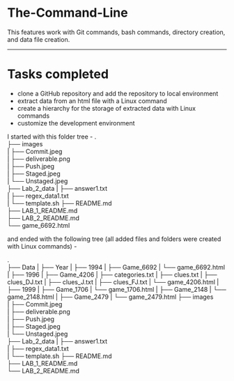 # The-Command-Line

This features work with Git commands, bash commands, directory creation, and data file creation.
<hr>

# Tasks completed
- clone a GitHub repository and add the repository to local environment
- extract data from an html file with a Linux command
- create a hierarchy for the storage of extracted data with Linux commands
- customize the development environment

I started with this folder tree - 
.  
├── images  
|   ├── Commit.jpeg  
|   ├── deliverable.png  
|   ├── Push.jpeg  
|   ├── Staged.jpeg  
|   └── Unstaged.jpeg  
├── Lab_2_data
|   ├── answer1.txt  
|   ├── regex_data1.txt  
|   └── template.sh 
├── README.md  
├── LAB_1_README.md  
├── LAB_2_README.md  
└── game_6692.html  

and ended with the following tree (all added files and folders were created with Linux commands) - 

.  
├── Data
|   ├── Year
|       ├── 1994
|           ├── Game_6692
|               └── game_6692.html
|       ├── 1996
|           ├── Game_4206
|               ├── categories.txt
|               ├── clues.txt
|               ├── clues_DJ.txt
|               ├── clues_J.txt
|               ├── clues_FJ.txt
|               └── game_4206.html
|       ├── 1999
|           ├── Game_1706
|               └── game_1706.html
|           ├── Game_2148
|               └── game_2148.html
|           ├── Game_2479
|               └── game_2479.html
├── images  
|   ├── Commit.jpeg  
|   ├── deliverable.png  
|   ├── Push.jpeg  
|   ├── Staged.jpeg  
|   └── Unstaged.jpeg  
├── Lab_2_data
|   ├── answer1.txt  
|   ├── regex_data1.txt  
|   └── template.sh 
├── README.md  
├── LAB_1_README.md  
└── LAB_2_README.md  

